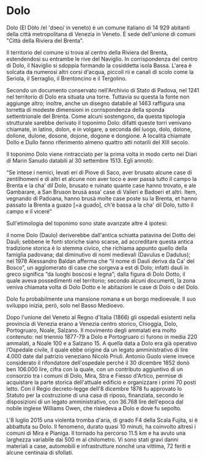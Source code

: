 # Dolo
Dolo (El Dòło /el 'dɔeo/ in veneto) è un comune italiano di 14 929 abitanti della città metropolitana di Venezia in Veneto. È sede dell'unione di comuni "Città della Riviera del Brenta".

Il territorio del comune si trova al centro della Riviera del Brenta, estendendosi su entrambe le rive del Naviglio. In corrispondenza del centro di Dolo, il Naviglio si sdoppia formando la cosiddetta isola Bassa. L'area è solcata da numerosi altri corsi d'acqua, piccoli rii e canali di scolo come la Seriola, il Serraglio, il Brentoncino e il Tergolino.

Secondo un documento conservato nell'Archivio di Stato di Padova, nel 1241 nel territorio di Dolo era situata una torre. Tuttavia su questa la fonte non aggiunge altro; inoltre, anche un disegno databile al 1463 raffigura una torretta di modeste dimensioni in corrispondenza della sponda settentrionale del Brenta. Come alcuni sostengono, da questa tipologia strutturale sarebbe derivato il toponimo Dolo: difatti queste torri venivano chiamate, in latino, dolon, e in volgare, a seconda del luogo, dolo, dolone, dolione, dulone, dosone, dojone, dogone e dongione. A località chiamate Dollo e Dullo fanno riferimento almeno quattro atti notarili del XIII secolo.

Il toponimo Dolo viene rintracciato per la prima volta in modo certo nei Diari di Marin Sanudo databili al 30 settembre 1513. Egli annotò:

“Se intese i nemici, levati eri di Piove di Saco, aver brusato alcune case di zentilhomeni e di altri et alcune non aver toco e aver passà tutto il campo la Brenta e la cha' dil Dolo, brusato e ruinato quante case hanno trovato, e ale Gambarare, a San Bruson brusà assa' case di Valieri e Badoeri et altri. Item, vegnando di Padoana, hanno brusà molte case poste su la Brenta, et hanno passato la Brenta a guazo [=a guado], ch'è bassa a la cha' dil Dolo, tutto il campo e il viceré”

Sull'etimologia del toponimo sono state avanzate altre 4 ipotesi:

il nome Dolo (Daulo) deriverebbe dall'antica schiatta patavina dei Dotto dei Dauli; sebbene le fonti storiche siano scarse, ad accreditare questa antica tradizione storica è lo stemma civico, che richiama appunto quello della famiglia padovana;
dal diminutivo di nomi medievali (Davulus e Dadulus);
nel 1978 Alessandro Baldan afferma che “il nome di Dauli deriva da Ca' del Bosco”, un agglomerato di case che sorgeva a est di Dolo; infatti dauli in greco significa “da luoghi boscosi e legna”;
dalla figura di Dolo Dotto, il quale aveva possedimenti nel territorio; secondo alcuni documenti, la zona veniva chiamata volta di Dolo Dotto e le abitazioni le case di Dolo o del Dolo.

Dolo fu probabilmente una mansione romana e un borgo medioevale. Il suo sviluppo inizia, però, solo nel Basso Medioevo.

Dopo l'unione del Veneto al Regno d'Italia (1866) gli ospedali esistenti nella provincia di Venezia erano a Venezia centro storico, Chioggia, Dolo, Portogruaro, Noale, Salzano. Il movimento degli ammalati era molto contenuto: nel triennio 1877-79 a Dolo e Portogruaro ci furono in media 220 ammalati, a Noale 100 e a Salzano 15. A quella data a Dolo era già operativo l’Ospedale civile, il quale ebbe origine da un legato amministrativo di lire 4.000 date dal patrizio veneziano Nicolò Priuli. Antonio Guolo viene invece considerato il rifondatore dell'ospedale perché il 30 dicembre 1852 donò ben 106.000 lire, cifra con la quale, con un contributo aggiuntivo di un consorzio tra i comuni di Dolo, Mira, Stra e Fiesso d'Artico, permise di acquistare la parte storica dell'attuale edificio e organizzare i primi 70 posti letto. Con il Regio decreto-legge dell'8 dicembre 1878 fu approvato lo Statuto per la costruzione di una casa di riposo, finanziata, secondo le disposizioni di un legato amministrativo, con 36.768 lire dell'epoca dal nobile inglese Williams Owen, che risiedeva a Dolo e dove fu sepolto.

L'8 luglio 2015 una violenta tromba d'aria, di grado F4 della Scala Fujita, si è abbattuta su Dolo. Il fenomeno, durato quasi 10 minuti, ha coinvolto altresì i comuni di Mira e Pianiga. Il tornado ha percorso 11.5 km e ha avuto una larghezza variabile dai 500 m al chilometro. Vi sono stati gravi danni materiali a case, automobili e infrastrutture nonché una vittima, 72 feriti e alcune centinaia di sfollati.
